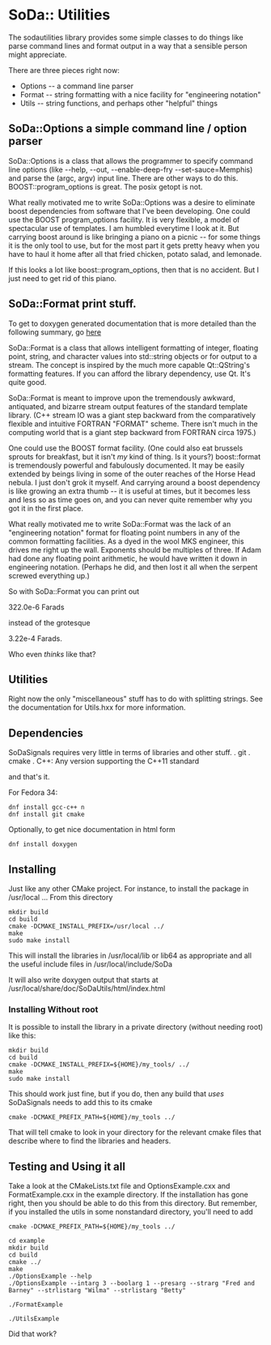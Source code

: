 # SoDa:: Utilities

The sodautilities library provides some simple classes to do things like
parse command lines and format output in a way that a sensible person might
appreciate.

There are three pieces right now:
* Options -- a command line parser
* Format -- string formatting with a nice facility for "engineering notation"
* Utils -- string functions, and perhaps other "helpful" things

## SoDa::Options a simple command line / option parser

 SoDa::Options is a class that allows the programmer to specify
 command line options (like --help, --out, --enable-deep-fry --set-sauce=Memphis)
 and parse the (argc, argv) input line.  There are other ways to do
 this.  BOOST::program_options is great. The posix getopt is not.
 
 What really motivated me to write SoDa::Options was a desire to
 eliminate boost dependencies from software that I've been developing.
 One could use the BOOST program_options facility. It is very flexible,
 a model of spectacular use of templates.  I am humbled everytime I
 look at it.   But carrying boost around is like bringing a piano on
 a picnic -- for some things it is the only tool to use, but for
 the most part it gets pretty heavy when you have to haul it home
 after all that fried chicken, potato salad, and lemonade. 
 

 If this looks a lot like boost::program_options, then that is no
 accident.  But I just need to get rid of this piano.

## SoDa::Format print stuff.

 To get to doxygen generated documentation that is more detailed 
 than the following summary, go [here](https://kb1vc.github.io/SoDaFormat/)

 SoDa::Format is a class that allows intelligent formatting of
 integer, floating point, string, and character values into
 std::string objects or for output to a stream.  The concept is
 inspired by the much more capable Qt::QString's formatting
 features. If you can afford the library dependency, use Qt. It's
 quite good. 

 SoDa::Format is meant to improve upon the tremendously awkward, antiquated, and bizarre
 stream output features of the standard template library. (C++ stream IO was a giant step 
 backward from the comparatively flexible and intuitive FORTRAN "FORMAT" scheme. There isn't
 much in the computing world that is a giant step backward from FORTRAN circa 1975.)
 
 One could use the BOOST format facility. (One could also eat
 brussels sprouts for breakfast, but it isn't *my* kind of thing.
 Is it yours?) boost::format is tremendously powerful and fabulously
 documented.  It may be easily extended by beings living in some of
 the outer reaches of the Horse Head nebula. I just don't grok it
 myself. And carrying around a boost dependency is like growing an
 extra thumb -- it is useful at times, but it becomes less and less
 so as time goes on, and you can never quite remember why you
 got it in the first place.
 
 What really motivated me to write SoDa::Format was the lack of an
 "engineering notation" format for floating point numbers in any of
 the common formatting facilities.  As a dyed in the wool MKS
 engineer, this drives me right up the wall.  Exponents should be multiples of
 three.  If Adam had done any floating point arithmetic, he would have written
 it down in engineering notation.  (Perhaps he did, and then lost it all when
 the serpent screwed everything up.)  

So with SoDa::Format you can print out

322.0e-6 Farads

instead of the grotesque

3.22e-4 Farads.

Who even *thinks* like that?

## Utilities

Right now the only "miscellaneous" stuff has to do with splitting strings.
See the documentation for Utils.hxx for more information. 

## Dependencies

SoDaSignals requires very little in terms of libraries and other
stuff.
  . git
  . cmake
  . C++: Any version supporting the C++11 standard
  
and that's it.

For Fedora 34: 
```
dnf install gcc-c++ n
dnf install git cmake
```


Optionally, to get nice documentation in html form
```
dnf install doxygen
```


## Installing

Just like any other CMake project.  For instance, to install the
package in /usr/local ... From this directory

```
mkdir build
cd build
cmake -DCMAKE_INSTALL_PREFIX=/usr/local ../
make
sudo make install
```


This will install the libraries in /usr/local/lib or lib64 as appropriate
and all the useful include files in /usr/local/include/SoDa

It will also write doxygen output that starts at /usr/local/share/doc/SoDaUtils/html/index.html


### Installing Without root
It is possible to install the library in a private directory (without needing root) like this: 


```
mkdir build
cd build
cmake -DCMAKE_INSTALL_PREFIX=${HOME}/my_tools/ ../
make
sudo make install
```

This should work just fine, but if you do, then any build that *uses*
SoDaSignals needs to add this to its cmake

```
cmake -DCMAKE_PREFIX_PATH=${HOME}/my_tools ../
```

That will tell cmake to look in your directory for the relevant cmake
files that describe where to find the libraries and headers.



## Testing and Using it all

Take a look at the CMakeLists.txt file and OptionsExample.cxx and FormatExample.cxx in the example
directory.  If the installation has gone right, then you should be able to do this from this directory.  But remember, if you installed the utils in some nonstandard directory, you'll need to add
```
cmake -DCMAKE_PREFIX_PATH=${HOME}/my_tools ../
```

```
cd example
mkdir build
cd build
cmake ../
make
./OptionsExample --help
./OptionsExample --intarg 3 --boolarg 1 --presarg --strarg "Fred and Barney" --strlistarg "Wilma" --strlistarg "Betty"

./FormatExample

./UtilsExample
```

Did that work?

